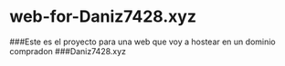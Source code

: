 # web-for-Daniz7428.xyz
###Este es el proyecto para una web que voy a hostear en un dominio compradon
###Daniz7428.xyz
